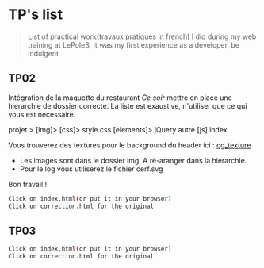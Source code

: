 # TP's list
> List of practical work(travaux pratiques in french) I did during my web training at LePoleS, it was my first experience as a developer, be indulgent

## TP02
Intégration de la maquette du restaurant *Ce soir*
mettre en place une hierarchie de dossier correcte.
La liste est exaustive, n'utiliser que ce qui vous est necessaire.

  projet >
    [img]>
    [css]>
      style.css
    [elements]>
      jQuery
      autre
    [js]
    index

Vous trouverez des textures pour le background du header ici :
  [cg_texture](http://www.textures.com/browse/bare/45356)


* Les images sont dans le dossier img. A ré-aranger dans la hierarchie.
* Pour le log vous utiliserez le fichier cerf.svg

Bon travail !

```sh
Click on index.html(or put it in your browser)
Click on correction.html for the original
```

## TP03
```sh
Click on index.html(or put it in your browser)
Click on correction.html for the original
```
